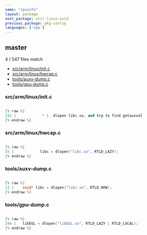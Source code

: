 ```yaml
---
name: "cpuinfo"
layout: package
next_package: util-linux-uuid
previous_package: pkg-config
languages: ['cpp']
---
```

## master
4 / 547 files match

 - [src/arm/linux/init.c](#srcarmlinuxinitc)
 - [src/arm/linux/hwcap.c](#srcarmlinuxhwcapc)
 - [tools/auxv-dump.c](#toolsauxv-dumpc)
 - [tools/gpu-dump.c](#toolsgpu-dumpc)

### src/arm/linux/init.c

```cpp

{% raw %}
242 | 			 * 1. dlopen libc.so, and try to find getauxval
{% endraw %}

```
### src/arm/linux/hwcap.c

```cpp

{% raw %}
55 | 			libc = dlopen("libc.so", RTLD_LAZY);
{% endraw %}

```
### tools/auxv-dump.c

```cpp

{% raw %}
13 | 	void* libc = dlopen("libc.so", RTLD_NOW);
{% endraw %}

```
### tools/gpu-dump.c

```cpp

{% raw %}
294 | 	libEGL = dlopen("libEGL.so", RTLD_LAZY | RTLD_LOCAL);
{% endraw %}

```
